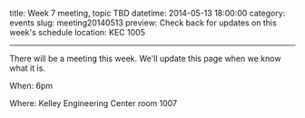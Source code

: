 title: Week 7 meeting, topic TBD
datetime: 2014-05-13 18:00:00
category: events
slug: meeting20140513
preview: Check back for updates on this week's schedule
location: KEC 1005

---

There will be a meeting this week. We'll update this page when we know what it is.

When: 6pm

Where: Kelley Engineering Center room 1007
